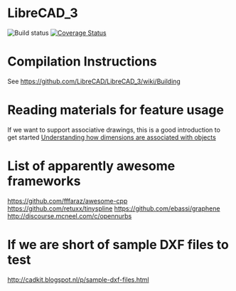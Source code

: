 LibreCAD_3
==========

![Build status](https://api.travis-ci.org/LibreCAD/LibreCAD_3.svg?branch=master) [![Coverage Status](https://coveralls.io/repos/github/LibreCAD/LibreCAD_3/badge.svg?branch=master)](https://coveralls.io/github/LibreCAD/LibreCAD_3?branch=master)

Compilation Instructions
==========
See https://github.com/LibreCAD/LibreCAD_3/wiki/Building


Reading materials for feature usage
=========

If we want to support associative drawings, this is a good introduction to get started
[Understanding how dimensions are associated with objects](https://web.archive.org/web/20170318040619/http://www.ellenfinkelstein.com/acadblog/understanding-how-dimensions-are-associated-with-objects/)


List of apparently awesome frameworks
=========
https://github.com/fffaraz/awesome-cpp
https://github.com/retuxx/tinyspline
https://github.com/ebassi/graphene
http://discourse.mcneel.com/c/opennurbs

If we are short of sample DXF files to test
=========
http://cadkit.blogspot.nl/p/sample-dxf-files.html

